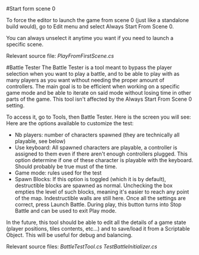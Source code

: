 #Start form scene 0

To force the editor to launch the game from scene 0 (just like a standalone build would), go to Edit menu and select Always Start From Scene 0.

You can always unselect it anytime you want if you need to launch a specific scene.

Relevant source file:
_PlayFromFirstScene.cs_


#Battle Tester
The Battle Tester is a tool meant to bypass the player selection when you want to play a battle, and to be able to play with as many players as you want without needing the proper amount of controllers. The main goal is to be efficient when working on a specific game mode and be able to iterate on said mode without losing time in other parts of the game. This tool isn't affected by the Always Start From Scene 0 setting.

To access it, go to Tools, then Battle Tester. Here is the screen you will see:
 Here are the options available to customize the test:
*	Nb players: number of characters spawned (they are technically all playable, see below)
*	Use keyboard: All spawned characters are playable, a controller is assigned to them even if there aren't enough controllers plugged. This option determine if one of these character is playable with the keyboard. Should probably be true must of the time.
*	Game mode: rules used for the test
*	Spawn Blocks: If this option is toggled (which it is by default), destructible blocks are spawned as normal. Unchecking the box empties the level of such blocks, meaning it's easier to reach any point of the map. Indestructible walls are still here.
Once all the settings are correct, press Launch Battle. During play, this button turns into Stop Battle and can be used to exit Play mode.

In the future, this tool should be able to  edit all the details of a game state (player positions, tiles contents, etc...) and to save/load it from a Scriptable Object. This will be useful for debug and balancing.

Relevant source files:
_BattleTestTool.cs_
_TestBattleInitializer.cs_